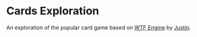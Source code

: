 # Cards Exploration

An exploration of the popular card game based on [WTF Engine]("https://github.com/soulwire/WTFEngine") by [Justin]("http://blog.soulwire.co.uk/").
